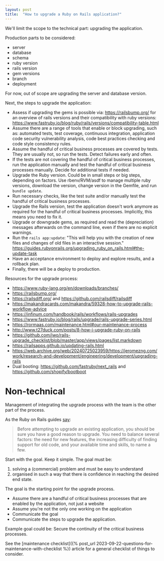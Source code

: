 ```yaml
---
layout: post
title:  "How to upgrade a Ruby on Rails application?"
---
```


We'll limit the scope to the technical part: upgrading the application.

Production parts to be considered:
- server
- database
- schema
- ruby version
- rails version
- gem versions
- branch
- deployment

For now, out of scope are upgrading the server and database version. 

Next, the steps to upgrade the application:
- Assess if upgrading the gems is possible via: <https://railsbump.org/> for an overview of rails versions and their compatibility with ruby versions: <https://www.fastruby.io/blog/ruby/rails/versions/compatibility-table.html>
- Assume there are a range of tools that enable or block upgrading, such as: automated tests, test coverage, continuous integration, application code security vulnerability analysis, code best practices checking and code style consistency rules.
- Assume the handful of critical business processes are covered by tests. They are usually not, so run the tests. Detect failures early and often. 
- If the tests are not covering the handful of critical business processes, run the application manually and test the handful of critical business processes manually. Decide for additional tests if needed.
- Upgrade the Ruby version. Could be in small steps or big steps, depending on factors. Use rbenv/RVM/asdf to manage multiple ruby versions, download the version, change version in the Gemfile, and run `bundle update`.
- Run necessary checks, like the test suite and/or manually test the handful of critical business processes.
- Upgrade the Rails version, test the application doesn't work anymore as required for the handful of critical business processes. Implicitly, this means you need to fix it.
- Upgrade or downgrade gems, as required and read the (depreciation) messages afterwards on the command line, even if there are no explicit warnings.
- Run the `rails app:update`: "This will help you with the creation of new files and changes of old files in an interactive session." <https://guides.rubyonrails.org/upgrading_ruby_on_rails.html#the-update-task>
- Have an acceptance environment to deploy and explore results, and a rollback plan.
- Finally, there will be a deploy to production. 

Resources for the upgrade process:
- <https://www.ruby-lang.org/en/downloads/branches/>
- <https://railsbump.org/>
- <https://railsdiff.org/> and <https://github.com/railsdiff/railsdiff>
- <https://makandracards.com/makandra/59328-how-to-upgrade-rails-workflow-advice>
- <https://infinum.com/handbook/rails/workflows/rails-upgrades>
- <https://www.fastruby.io/blog/rails/upgrade/rails-upgrade-series.html> 
- <https://rormaas.com/maintenance.html#our-maintenance-process>
- <http://www.t27duck.com/posts/8-how-i-upgrade-ruby-on-rails>
- <https://github.com/jwo/rails-upgrade_checklist/blob/master/app/views/pages/list.markdown>
- <https://railsapps.github.io/updating-rails.html>
- <https://web.archive.org/web/20240725023959/https://jeromezng.com/work/research-and-development/engineering/development/upgrading-rails>
- Dual booting: <https://github.com/fastruby/next_rails> and <https://github.com/shopify/bootboot>


# Non-technical

Management of integrating the upgrade process with the team is the other part of the process.

As the Ruby on Rails guides [say](https://guides.rubyonrails.org/upgrading_ruby_on_rails.html): 


> Before attempting to upgrade an existing application, you should be sure you have a good reason to upgrade. You need to balance several factors: the need for new features, the increasing difficulty of finding support for old code, and your available time and skills, to name a few.

Start with the goal. Keep it simple. The goal must be: 
1. solving a (commercial) problem and must be easy to understand
2. organised in such a way that there is confidence in reaching the desired end state.

The goal is the starting point for the upgrade process.
- Assume there are a handful of critical business processes that are enabled by the application, not just a website
- Assume you're not the only one working on the application
- Communicate the goal
- Communicate the steps to upgrade the application. 

Example goal could be: Secure the continuity of the critical business processes.

See the [maintenance checklist]({% post_url 2023-09-22-questions-for-maintenance-with-checklist %}) article for a general checklist of things to consider.
